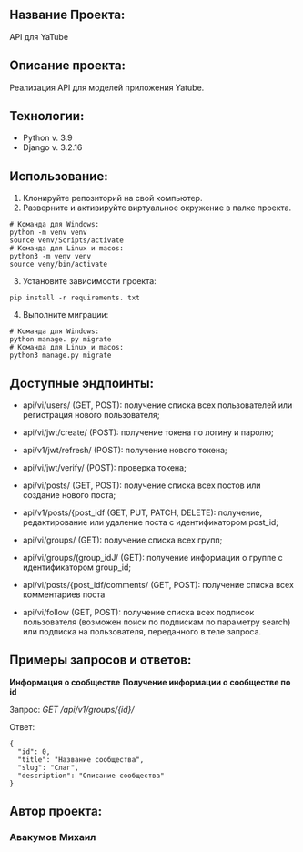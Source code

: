## **Название Проекта:**
API для YaTube
## **Описание проекта:**
Реализация API для моделей приложения Yatube.
## **Технологии:**
  - Python v. 3.9
  - Django v. 3.2.16
## **Использование:**
1. Клонируйте репозиторий на свой компьютер.
2. Разверните и активируйте виртуальное окружение в палке проекта.
```
# Команда для Windows:
python -m venv venv
source venv/Scripts/activate
# Команда для Linux и macos:
python3 -m venv venv
source veny/bin/activate
```
3. Установите зависимости проекта:
```
pip install -r requirements. txt
```
4. Выполните миграции:
```
# Команда для Windows:
python manage. py migrate
# Команда для Linux и macos:
python3 manage.py migrate
```

## **Доступные эндпоинты:**

  - api/vi/users/ (GET, POST): получение списка всех пользователей или регистрация нового пользователя;

  * api/vi/jwt/create/ (POST): получение токена по логину и паролю;

  - api/v1/jwt/refresh/ (POST): получение нового токена;

  * api/vi/jwt/verify/ (POST): проверка токена;

  * api/vi/posts/ (GET, POST): получение списка всех постов или создание нового поста;

  * api/v1/posts/{post_idf (GET, PUT, PATCH, DELETE): получение, редактирование или удаление поста с
    идентификатором post_id;

  - api/vi/groups/ (GET): получение списка всех групп;

  - api/vi/groups/(group_idJ/ (GET): получение информации о группе с идентификатором group_id;

  * api/vi/posts/{post_idf/comments/ (GET, POST): получение списка всех комментариев поста

  * api/vi/follow (GET, POST): получение списка всех подписок пользователя (возможен поиск по подпискам
    по параметру search) или подписка на пользователя, переданного в теле запроса.

## **Примеры запросов и ответов:**

**Информация о сообществе**
**Получение информации о сообществе по id**

Запрос:
*GET /api/v1/groups/{id}/*

Ответ:
```
{
  "id": 0,
  "title": "Название сообщества",
  "slug": "Слаг",
  "description": "Описание сообщества"
}
```
## **Автор проекта:**
### Авакумов Михаил